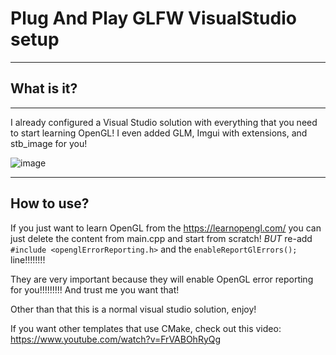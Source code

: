 # Plug And Play GLFW VisualStudio setup

---

## What is it?

---

I already configured a Visual Studio solution with everything that you need to start learning OpenGL!
I even added GLM, Imgui with extensions, and stb_image for you!

![image](https://github.com/user-attachments/assets/4832ff41-28b3-4e4e-a3e2-8ea5b27566e2)


---

## How to use?

If you just want to learn OpenGL from the https://learnopengl.com/ you can just delete the content from main.cpp and start from scratch!
*BUT* re-add ```#include <openglErrorReporting.h>``` and the ```enableReportGlErrors();``` line!!!!!!!!

They are very important because they will enable OpenGL error reporting for you!!!!!!!!! And trust me you want that!

Other than that this is a normal visual studio solution, enjoy!

If you want other templates that use CMake, check out this video:
https://www.youtube.com/watch?v=FrVABOhRyQg

